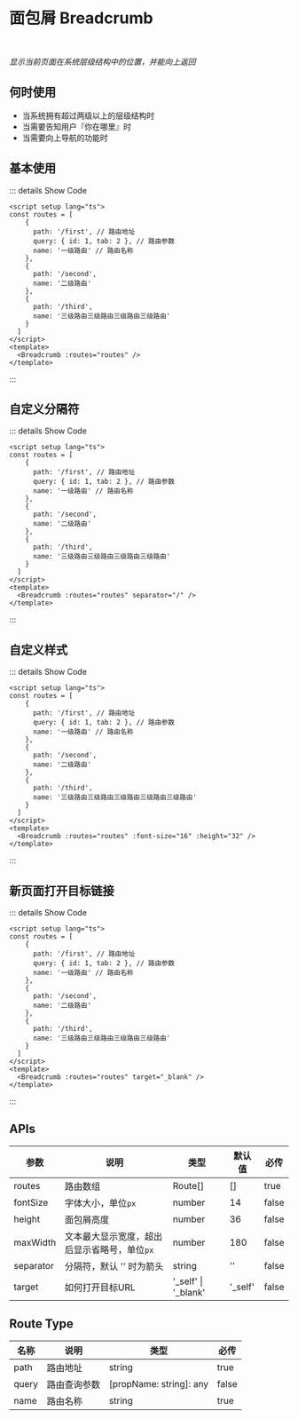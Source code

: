 # 面包屑 Breadcrumb

<BackTop />
<Watermark fullscreen content="Vue Amazing UI" />

<br/>

*显示当前页面在系统层级结构中的位置，并能向上返回*

## 何时使用

- 当系统拥有超过两级以上的层级结构时
- 当需要告知用户『你在哪里』时
- 当需要向上导航的功能时

<script setup lang="ts">
const routes = [
    {
      path: '/first', // 路由地址
      query: { id: 1, tab: 2 }, // 路由参数
      name: '一级路由' // 路由名称
    },
    {
      path: '/second',
      name: '二级路由'
    },
    {
      path: '/third',
      name: '三级路由三级路由三级路由三级路由'
    }
  ]
</script>

## 基本使用

<Breadcrumb :routes="routes" />

::: details Show Code

```vue
<script setup lang="ts">
const routes = [
    {
      path: '/first', // 路由地址
      query: { id: 1, tab: 2 }, // 路由参数
      name: '一级路由' // 路由名称
    },
    {
      path: '/second',
      name: '二级路由'
    },
    {
      path: '/third',
      name: '三级路由三级路由三级路由三级路由'
    }
  ]
</script>
<template>
  <Breadcrumb :routes="routes" />
</template>
```

:::

## 自定义分隔符

<Breadcrumb :routes="routes" separator="/" />

::: details Show Code

```vue
<script setup lang="ts">
const routes = [
    {
      path: '/first', // 路由地址
      query: { id: 1, tab: 2 }, // 路由参数
      name: '一级路由' // 路由名称
    },
    {
      path: '/second',
      name: '二级路由'
    },
    {
      path: '/third',
      name: '三级路由三级路由三级路由三级路由'
    }
  ]
</script>
<template>
  <Breadcrumb :routes="routes" separator="/" />
</template>
```

:::

## 自定义样式

<Breadcrumb :routes="routes" :font-size="16" :height="32" />

::: details Show Code

```vue
<script setup lang="ts">
const routes = [
    {
      path: '/first', // 路由地址
      query: { id: 1, tab: 2 }, // 路由参数
      name: '一级路由' // 路由名称
    },
    {
      path: '/second',
      name: '二级路由'
    },
    {
      path: '/third',
      name: '三级路由三级路由三级路由三级路由三级路由'
    }
  ]
</script>
<template>
  <Breadcrumb :routes="routes" :font-size="16" :height="32" />
</template>
```

:::

## 新页面打开目标链接

<Breadcrumb :routes="routes" target="_blank" />

::: details Show Code

```vue
<script setup lang="ts">
const routes = [
    {
      path: '/first', // 路由地址
      query: { id: 1, tab: 2 }, // 路由参数
      name: '一级路由' // 路由名称
    },
    {
      path: '/second',
      name: '二级路由'
    },
    {
      path: '/third',
      name: '三级路由三级路由三级路由三级路由'
    }
  ]
</script>
<template>
  <Breadcrumb :routes="routes" target="_blank" />
</template>
```

:::

## APIs

参数 | 说明 | 类型 | 默认值 | 必传
-- | -- | -- | -- | --
routes | 路由数组 | Route[] | [] | true
fontSize | 字体大小，单位`px` | number | 14 | false
height | 面包屑高度 | number | 36 | false
maxWidth | 文本最大显示宽度，超出后显示省略号，单位`px` | number | 180 | false
separator | 分隔符，默认 '' 时为箭头 | string | '' | false
target | 如何打开目标URL | '_self' &#124; '_blank' | '_self' | false

## Route Type

名称 | 说明 | 类型 | 必传
-- | -- | -- | --
path | 路由地址 | string | true
query | 路由查询参数 | [propName: string]: any | false
name | 路由名称 | string | true
